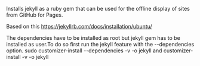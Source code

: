 Installs jekyll as a ruby gem that can be used for the offline display of sites from GitHub for Pages.

Based on this https://jekyllrb.com/docs/installation/ubuntu/

The dependencies have to be installed as root but jekyll gem has to be installed as user.To do so first run the jekyll
feature with the --dependencies option. sudo customizer-install --dependencies -v -o jekyll and 
customizer-install -v -o jekyll